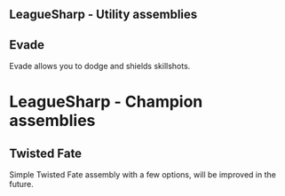 LeagueSharp - Utility assemblies
-----------

Evade
-----------
Evade allows you to dodge and shields skillshots.


LeagueSharp - Champion assemblies
===========

Twisted Fate
-----------
Simple Twisted Fate assembly with a few options, will be improved in the future.